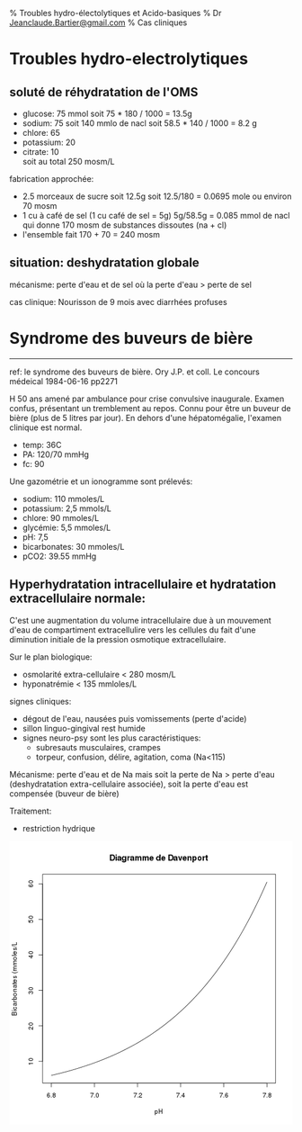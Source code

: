 % Troubles hydro-électolytiques et Acido-basiques
% Dr <Jeanclaude.Bartier@gmail.com>
% Cas cliniques


# Troubles hydro-electrolytiques


## soluté de réhydratation de l'OMS  

- glucose: 75 mmol soit 75 * 180 / 1000 = 13.5g  
- sodium: 75 soit 140 mmlo de nacl soit 58.5 * 140 / 1000 = 8.2 g  
- chlore: 65  
- potassium: 20  
- citrate: 10  
soit au total 250 mosm/L  

fabrication approchée:  

- 2.5 morceaux de sucre soit 12.5g soit 12.5/180 = 0.0695 mole ou environ 70 mosm  
- 1 cu à café de sel (1 cu café de sel = 5g) 5g/58.5g = 0.085 mmol de nacl qui donne 170 mosm de substances dissoutes (na + cl)  
- l'ensemble fait 170 + 70 = 240 mosm  

## situation: deshydratation globale  

mécanisme: perte d'eau et de sel où la perte d'eau > perte de sel  

cas clinique: Nourisson de 9 mois avec diarrhées profuses  


# Syndrome des buveurs de bière  
-----------------------------
ref: le syndrome des buveurs de bière. Ory J.P. et coll. Le concours médeical 1984-06-16 pp2271  

H 50 ans amené par ambulance pour crise convulsive inaugurale. Examen confus, présentant un tremblement au repos. Connu pour être un buveur de bière (plus de 5 litres par jour). En dehors d'une hépatomégalie, l'examen clinique est normal.  

- temp: 36C
- PA: 120/70  mmHg
- fc: 90

Une gazométrie et un ionogramme sont prélevés:  

- sodium: 110 mmoles/L
- potassium: 2,5 mmols/L
- chlore: 90 mmoles/L
- glycémie: 5,5 mmoles/L
- pH: 7,5
- bicarbonates: 30 mmoles/L
- pCO2: 39.55 mmHg


## Hyperhydratation intracellulaire et hydratation extracellulaire normale:

C'est une augmentation du volume intracellulaire due à un mouvement d'eau de compartiment extracellulire vers les cellules du fait d'une diminution initiale de la pression osmotique extracellulaire.  

Sur le plan biologique:

- osmolarité extra-cellulaire < 280 mosm/L
- hyponatrémie < 135 mmloles/L

signes cliniques:  

- dégout de l'eau, nausées puis vomissements (perte d'acide)  
- sillon linguo-gingival rest humide  
- signes neuro-psy sont les plus caractéristiques:  
  - subresauts musculaires, crampes  
  - torpeur, confusion, délire, agitation, coma (Na<115)   
  
Mécanisme: perte d'eau et de Na mais soit la perte de Na > perte d'eau (deshydratation extra-cellulaire associée), soit la perte d'eau est compensée (buveur de bière)  

Traitement:  
- restriction hydrique

![plot of chunk courbe](figure/courbe.png) 


